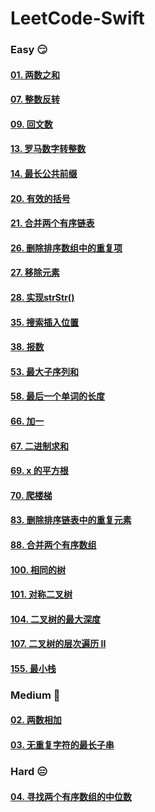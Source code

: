 # LeetCode-Swift

### Easy 😏

#### [01. 两数之和](https://github.com/alflix/leetcode-swift/tree/master/01-twoSum)

#### [07. 整数反转](https://github.com/alflix/leetcode-swift/tree/master/07-reverseInterger)

#### [09. 回文数](https://github.com/alflix/leetcode-swift/tree/master/09-isPalindrome)

#### [13. 罗马数字转整数](https://github.com/alflix/leetcode-swift/tree/master/13-romanToInt)

#### [14. 最长公共前缀](https://github.com/alflix/leetcode-swift/tree/master/14-longestCommonPrefix)

#### [20. 有效的括号](https://github.com/alflix/leetcode-swift/tree/master/20-validParentheses)

#### [21. 合并两个有序链表](https://github.com/alflix/leetcode-swift/tree/master/21-mergeTwoLists)

#### [26. 删除排序数组中的重复项](https://github.com/alflix/leetcode-swift/tree/master/26-removeDuplicates)

#### [27. 移除元素](https://github.com/alflix/leetcode-swift/tree/master/27-removeElement)

#### [28. 实现strStr()](https://github.com/alflix/leetcode-swift/tree/master/28-strStr)

#### [35. 搜索插入位置](https://github.com/alflix/leetcode-swift/tree/master/35-searchInsert)

#### [38. 报数](https://github.com/alflix/leetcode-swift/tree/master/38-countAndSay)

#### [53. 最大子序列和](https://github.com/alflix/leetcode-swift/tree/master/53-maxSubArray)

#### [58. 最后一个单词的长度](https://github.com/alflix/leetcode-swift/tree/master/58-lengthOfLastWord)

#### [66. 加一](https://github.com/alflix/leetcode-swift/tree/master/66-plusOne)

#### [67. 二进制求和](https://github.com/alflix/leetcode-swift/tree/master/67-addBinary)

#### [69. x 的平方根](https://github.com/alflix/leetcode-swift/tree/master/69-mySqrt)

#### [70. 爬楼梯](https://github.com/alflix/leetcode-swift/tree/master/70-climbStairs)

#### [83. 删除排序链表中的重复元素](https://github.com/alflix/leetcode-swift/tree/master/83-deleteDuplicates)

#### [88. 合并两个有序数组](https://github.com/alflix/leetcode-swift/tree/master/88-merge-sorted-array)

#### [100. 相同的树](https://github.com/alflix/leetcode-swift/tree/master/100-isSameTree)

#### [101. 对称二叉树](https://github.com/alflix/leetcode-swift/tree/master/101-isSymmetric)

#### [104. 二叉树的最大深度](https://github.com/alflix/leetcode-swift/tree/master/104-maxDepth)

#### [107. 二叉树的层次遍历 II](https://github.com/alflix/leetcode-swift/tree/master/101-levelOrderBottom)

#### [155. 最小栈](https://github.com/alflix/leetcode-swift/tree/master/155-MinStack)

### Medium 🤔

#### [02. 两数相加](https://github.com/alflix/leetcode-swift/tree/master/02-addTwoNumbers)

#### [03. 无重复字符的最长子串](https://github.com/alflix/leetcode-swift/tree/master/03-lengthOfLongestSubstring)

### Hard 😑

#### [04. 寻找两个有序数组的中位数](https://github.com/alflix/leetcode-swift/tree/master/04-findMedianSortedArrays)

